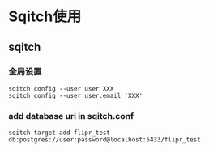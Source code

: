 # Sqitch使用

## sqitch
### 全局设置
```
sqitch config --user user XXX
sqitch config --user user.email 'XXX'
```

### add database uri in sqitch.conf
```
sqitch target add flipr_test db:postgres://user:password@localhost:5433/flipr_test

```